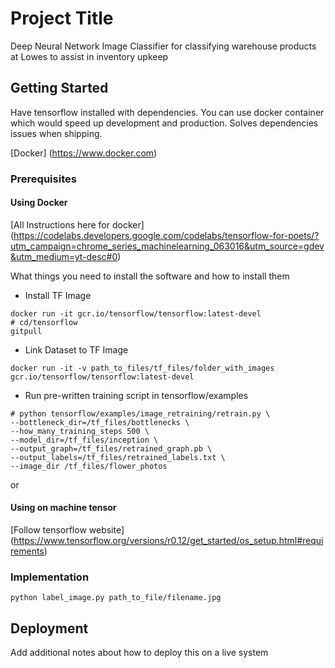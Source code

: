 # Project Title

Deep Neural Network Image Classifier for classifying warehouse products at Lowes to assist in inventory upkeep

## Getting Started

Have tensorflow installed with dependencies. You can use docker container which would speed up development and production. Solves dependencies issues when shipping.

[Docker] (https://www.docker.com)

### Prerequisites

#### Using Docker
[All Instructions here for docker] (https://codelabs.developers.google.com/codelabs/tensorflow-for-poets/?utm_campaign=chrome_series_machinelearning_063016&utm_source=gdev&utm_medium=yt-desc#0)

What things you need to install the software and how to install them

* Install TF Image
```
docker run -it gcr.io/tensorflow/tensorflow:latest-devel
# cd/tensorflow
gitpull
```
* Link Dataset to TF Image
```
docker run -it -v path_to_files/tf_files/folder_with_images gcr.io/tensorflow/tensorflow:latest-devel
```
* Run pre-written training script in tensorflow/examples
```
# python tensorflow/examples/image_retraining/retrain.py \
--bottleneck_dir=/tf_files/bottlenecks \
--how_many_training_steps 500 \
--model_dir=/tf_files/inception \
--output_graph=/tf_files/retrained_graph.pb \
--output_labels=/tf_files/retrained_labels.txt \
--image_dir /tf_files/flower_photos
```

or

#### Using on machine tensor
[Follow tensorflow website] (https://www.tensorflow.org/versions/r0.12/get_started/os_setup.html#requirements)



### Implementation 

```
python label_image.py path_to_file/filename.jpg
```

## Deployment

Add additional notes about how to deploy this on a live system

